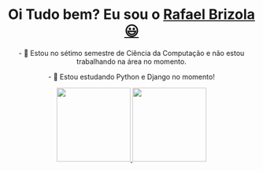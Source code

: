 <div>
  
  <h1 align="center">
    Oi Tudo bem? Eu sou o 
    <a href="https://www.linkedin.com/in/rafael-brizola-b67ba8218/">Rafael Brizola 😃️</a>
  </h1>
  
  <p align="center">
    - 🔭 Estou no sétimo semestre de Ciência da Computação e não estou trabalhando na área no momento.
        
  </p>
  
  <p align="center">
    - 🌱 Estou estudando Python e Django no momento!
  </p>
  
</div>

<div align="center">
  <a href="https://github.com/RafaBRZL">
    <img height="150em" src="https://github-readme-stats.vercel.app/api?username=RafaBRZL&count_private=true&include_all_commits=true&show_icons=true&theme=dracula&hide_border=false&show_owner=true"/>
    <img height="150em" src="https://github-readme-stats.vercel.app/api/top-langs/?username=RafaBRZL&theme=dracula&hide_border=false&&layout=compact"/>
  </a>
</div>
